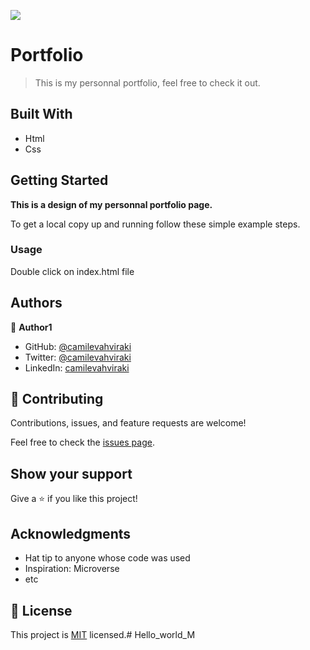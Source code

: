 
![](https://img.shields.io/badge/Microverse-blueviolet)

 # Portfolio

> This is my personnal portfolio, feel free to check it out.


## Built With

- Html
- Css



## Getting Started

**This is a design of my personnal portfolio page.**



To get a local copy up and running follow these simple example steps.


### Usage

Double click on index.html file



## Authors

👤 **Author1**

- GitHub: [@camilevahviraki](https://github.com/camilevahviraki)
- Twitter: [@camilevahviraki](https://twitter.com/CamileVahviraki)
- LinkedIn: [camilevahviraki](https://www.linkedin.com/in/camile-vahviraki-8180a6232/)



## 🤝 Contributing

Contributions, issues, and feature requests are welcome!

Feel free to check the [issues page](../../issues/).

## Show your support

Give a ⭐️ if you like this project!

## Acknowledgments

- Hat tip to anyone whose code was used
- Inspiration: Microverse
- etc

## 📝 License

This project is [MIT](./MIT.md) licensed.# Hello_world_M